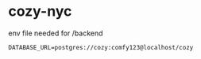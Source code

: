 # cozy-nyc

env file needed for /backend

```DATABASE_URL=postgres://cozy:comfy123@localhost/cozy```

